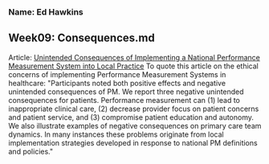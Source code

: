 ### Name: Ed Hawkins
## Week09: Consequences.md
Article: [Unintended Consequences of Implementing a National Performance Measurement System into Local Practice](https://www.ncbi.nlm.nih.gov/pmc/articles/PMC3304045/)
To quote this article on the ethical concerns of implementing Performance Measurement Systems in healthcare: "Participants noted both positive effects and negative unintended consequences of PM. We report three negative unintended consequences for patients. Performance measurement can (1) lead to inappropriate clinical care, (2) decrease provider focus on patient concerns and patient service, and (3) compromise patient education and autonomy. We also illustrate examples of negative consequences on primary care team dynamics. In many instances these problems originate from local implementation strategies developed in response to national PM definitions and policies."